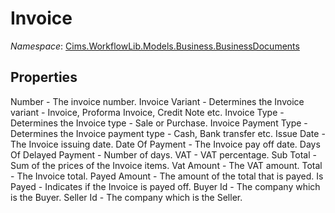 # Invoice

*Namespace*: [Cims.WorkflowLib.Models.Business.BusinessDocuments](Cims.WorkflowLib.Models.Business.BusinessDocuments.md)

## Properties 

Number - The invoice number.
Invoice Variant - Determines the Invoice variant - Invoice, Proforma Invoice, Credit Note etc.
Invoice Type - Determines the Invoice type - Sale or Purchase.
Invoice Payment Type - Determines the Invoice payment type - Cash, Bank transfer etc.
Issue Date - The Invoice issuing date.
Date Of Payment - The Invoice pay off date.
Days Of Delayed Payment - Number of days.
VAT - VAT percentage.
Sub Total - Sum of the prices of the Invoice items.
Vat Amount - The VAT amount.
Total - The Invoice total.
Payed Amount - The amount of the total that is payed.
Is Payed - Indicates if the Invoice is payed off.
Buyer Id - The company which is the Buyer.
Seller Id - The company which is the Seller.